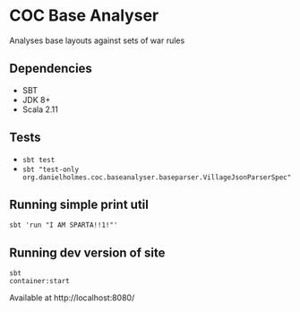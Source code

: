 # COC Base Analyser

Analyses base layouts against sets of war rules


## Dependencies

 - SBT
 - JDK 8+
 - Scala 2.11
 

## Tests

- `sbt test`
- `sbt "test-only org.danielholmes.coc.baseanalyser.baseparser.VillageJsonParserSpec"`


## Running simple print util

```
sbt 'run "I AM SPARTA!!1!"'
```


## Running dev version of site

```
sbt
container:start
```
Available at http://localhost:8080/